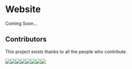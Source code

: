 # Website

Coming Soon...

## Contributors

This project exists thanks to all the people who contribute.

[![](https://sourcerer.io/fame/navneetnivu07/navneetnivu07/soaicbe.com/images/0)](https://sourcerer.io/fame/navneetnivu07/navneetnivu07/soaicbe.com/links/0)[![](https://sourcerer.io/fame/navneetnivu07/navneetnivu07/soaicbe.com/images/1)](https://sourcerer.io/fame/navneetnivu07/navneetnivu07/soaicbe.com/links/1)[![](https://sourcerer.io/fame/navneetnivu07/navneetnivu07/soaicbe.com/images/2)](https://sourcerer.io/fame/navneetnivu07/navneetnivu07/soaicbe.com/links/2)[![](https://sourcerer.io/fame/navneetnivu07/navneetnivu07/soaicbe.com/images/3)](https://sourcerer.io/fame/navneetnivu07/navneetnivu07/soaicbe.com/links/3)[![](https://sourcerer.io/fame/navneetnivu07/navneetnivu07/soaicbe.com/images/4)](https://sourcerer.io/fame/navneetnivu07/navneetnivu07/soaicbe.com/links/4)[![](https://sourcerer.io/fame/navneetnivu07/navneetnivu07/soaicbe.com/images/5)](https://sourcerer.io/fame/navneetnivu07/navneetnivu07/soaicbe.com/links/5)[![](https://sourcerer.io/fame/navneetnivu07/navneetnivu07/soaicbe.com/images/6)](https://sourcerer.io/fame/navneetnivu07/navneetnivu07/soaicbe.com/links/6)[![](https://sourcerer.io/fame/navneetnivu07/navneetnivu07/soaicbe.com/images/7)](https://sourcerer.io/fame/navneetnivu07/navneetnivu07/soaicbe.com/links/7)
